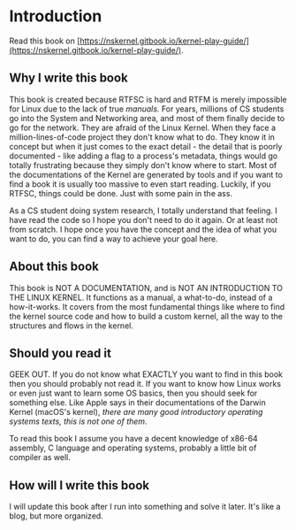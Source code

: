 # Introduction

Read this book on [https://nskernel.gitbook.io/kernel-play-guide/](https://nskernel.gitbook.io/kernel-play-guide/).

## Why I write this book

This book is created because RTFSC is hard and RTFM is merely impossible for Linux due to the lack of true _manuals._ For years, millions of CS students go into the System and Networking area, and most of them finally decide to go for the network. They are afraid of the Linux Kernel. When they face a million-lines-of-code project they don't know what to do. They know it in concept but when it just comes to the exact detail - the detail that is poorly documented - like adding a flag to a process's metadata, things would go totally frustrating because they simply don't know where to start. Most of the documentations of the Kernel are generated by tools and if you want to find a book it is usually too massive to even start reading. Luckily, if you RTFSC, things could be done. Just with some pain in the ass.

As a CS student doing system research, I totally understand that feeling. I have read the code so I hope you don't need to do it again. Or at least not from scratch. I hope once you have the concept and the idea of what you want to do, you can find a way to achieve your goal here.

## About this book

This book is NOT A DOCUMENTATION, and is NOT AN INTRODUCTION TO THE LINUX KERNEL. It functions as a manual, a what-to-do, instead of a how-it-works. It covers from the most fundamental things like where to find the kernel source code and how to build a custom kernel, all the way to the structures and flows in the kernel. 

## Should you read it

GEEK OUT. If you do not know what EXACTLY you want to find in this book then you should probably not read it. If you want to know how Linux works or even just want to learn some OS basics, then you should seek for something else. Like Apple says in their documentations of the Darwin Kernel \(macOS's kernel\), _there are many good introductory operating systems texts, this is not one of them_. 

To read this book I assume you have a decent knowledge of x86-64 assembly, C language and operating systems, probably a little bit of compiler as well.

## How will I write this book

I will update this book after I run into something and solve it later. It's like a blog, but more organized.

